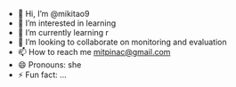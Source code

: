 - 👋 Hi, I’m @mikitao9
- 👀 I’m interested in learning
- 🌱 I’m currently learning r
- 💞️ I’m looking to collaborate on monitoring and evaluation
- 📫 How to reach me mitpinac@gmail.com
- 😄 Pronouns: she
- ⚡ Fun fact: ...

<!---
mikitao9/mikitao9 is a ✨ special ✨ repository because its `README.md` (this file) appears on your GitHub profile.
You can click the Preview link to take a look at your changes.
--->
